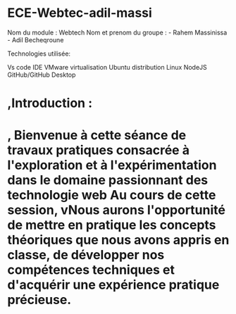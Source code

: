 # ECE-Webtec-adil-massi

Nom du module : Webtech Nom et prenom du groupe : - Rahem Massinissa - Adil Becheqroune


Technologies utilisée:

Vs code IDE
VMware virtualisation
Ubuntu distribution Linux
NodeJS
GitHub/GitHub Desktop

<h1>,Introduction :<h1>,
Bienvenue à cette séance de travaux pratiques consacrée à l'exploration et à l'expérimentation dans le domaine passionnant des technologie web Au cours de cette session, vNous aurons l'opportunité de mettre en pratique les concepts théoriques que nous avons appris en classe, de développer nos compétences techniques et d'acquérir une expérience pratique précieuse.